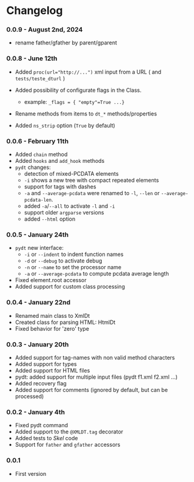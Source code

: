 # Changelog

### 0.0.9 - August 2nd, 2024

 - rename father/gfather by parent/gparent

### 0.0.8 - June 12th

 - Added `proc(url="http://...")`  xml input from a URL
   ( and `tests/teste_dturl` )
 - Added possibility of configurate flags in the Class.
   - example: `_flags = { "empty"=True ...}`

 - Rename methods from items to `dt_*` methods/properties
 - Added `ns_strip` option (`True` by default)

### 0.0.6 - February 11th

 - Added `chain` method
 - Added `hooks` and `add_hook` methods
 - `pydt` changes:
   - detection of mixed-PCDATA elements
   - `-i` shows a new tree with compact repeated elements
   - support for tags with dashes
   - `-a` and `--average-pcdata` were renamed to `-l`, `--len` or
     `--average-pcdata-len`.
   - added `-a`/`--all` to activate `-l` and `-i`
   - support older `argparse` versions
   - added `--html` option

### 0.0.5 - January 24th

 - `pydt` new interface:
   - `-i` or `--indent` to indent function names
   - `-d` or `--debug` to activate debug
   - `-n` or `--name` to set the processor name
   - `-a` or `--average-pcdata` to compute pcdata average length
 - Fixed element.root accessor
 - Added support for custom class processing

### 0.0.4 - January 22nd

 - Renamed main class to XmlDt
 - Created class for parsing HTML: HtmlDt
 - Fixed behavior for 'zero' type

### 0.0.3 - January 20th

 - Added support for tag-names with non valid method characters
 - Added support for types
 - Added support for HTML files 
 - pydt: added support for multiple input files (pydt f1.xml f2.xml ...)
 - Added recovery flag
 - Added support for comments (ignored by default, but can be processed)

### 0.0.2 - January 4th

 - Fixed pydt command
 - Added support to the `@XMLDT.tag` decorator
 - Added tests to _Skel_ code
 - Support for `father` and `gfather` accessors

### 0.0.1

 - First version
